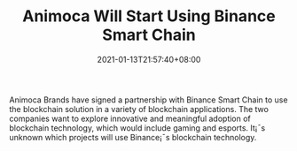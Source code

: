 ﻿---
title: "Animoca Will Start Using Binance Smart Chain"
date: 2021-01-13T21:57:40+08:00
lastmod: 2021-01-13T16:45:40+08:00
draft: false
authors: ["Angelica"]
description: "Animoca Brands have signed a partnership with Binance Smart Chain to use the blockchain solution in a variety of blockchain applications. The two companies want to explore innovative and meaningful adoption of blockchain technology, which would include gaming and esports. It¡¯s unknown which projects will use Binance¡¯s blockchain technology."
featuredImage: "animoca-will-start-using-binance-smart-chain.png"
tags: ["Action","Play to Earn"]
categories: ["news"]
news: ["Action"]
weight: 
lightgallery: true
pinned: false
recommend: false
recommend1: false
---

Animoca Brands have signed a partnership with Binance Smart Chain to use the blockchain solution in a variety of blockchain applications. The two companies want to explore innovative and meaningful adoption of blockchain technology, which would include gaming and esports. It¡¯s unknown which projects will use Binance¡¯s blockchain technology.

<!--more-->

